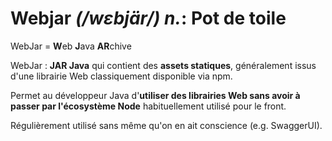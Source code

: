 # Webjar _(/wɛbjär/)_ _n._: Pot de toile

WebJar = **W**eb **J**ava **AR**chive

WebJar&nbsp;: **JAR Java** qui contient des **assets statiques**, généralement issus d'une librairie Web classiquement disponible via npm.

Permet au développeur Java d'**utiliser des librairies Web sans avoir à passer par l'écosystème Node** habituellement utilisé pour le front.

Régulièrement utilisé sans même qu'on en ait conscience (e.g. SwaggerUI).